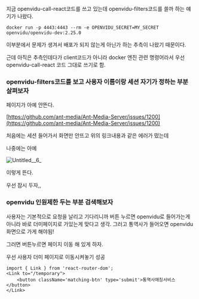 지금 openvidu-call-react코드를 쓰고 있는데 openvidu-filters코드를 쓸까 하는 얘기가 나왔다.

`docker run -p 4443:4443 --rm -e OPENVIDU_SECRET=MY_SECRET openvidu/openvidu-dev:2.25.0`

이부분에서 문제가 생겨서 배포가 되지 않는게 아닌가 하는 추측이 나왔기 때문이다.

근데 아직은 추측인데다가 client코드가 아니라 docker 엔진 관련 명령어라서 우선 openvidu-call-react 코드 그대로 쓰기로 함.

### openvidu-filters코드를 보고 사용자 이름이랑 세션 자기가 정하는 부분 살펴보자

페이지가 아예 안뜬다.

[https://github.com/ant-media/Ant-Media-Server/issues/1200](https://github.com/ant-media/Ant-Media-Server/issues/1200)

처음에는 세션 들어가서 화면만 안뜨고 위의 링크내용과 같은 에러가 떴는데 

나중에는 아예 

![Untitled__6_](/uploads/04f398b49f4137ae0612c4f39420d847/Untitled__6_.png)

이렇게 뜬다.

우선 잠시 두자,,

### openvidu 인원제한 두는 부분 검색해보자

사용자는 기본적으로 요청을 날리고 기다리니까 버튼 누르면 openvidu로 들어가는게 아니라 바로 더미페이지로 가있는게 맞다고 생각. 그러고 통역사가 들어오면 openvidu화면으로 가게 해야됨!

그러면 버튼누르면 페이지 이동 해 있게 하자.

우선 사용자 더미 페이지로 이동시켜놓기 성공

```
import { Link } from 'react-router-dom';
<Link to="/temporary">
    <button className='matching-btn' type='submit'>통역사매칭서비스</button>
</Link>
```

